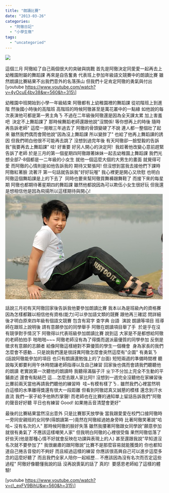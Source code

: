 ```yaml
---
title: "朗讀比賽"
date: "2013-03-26"
categories: 
  - "阿徹日記"
  - "小學生徹"
tags: 
  - "uncategoried"
---
```


![](http://www.youtube.com/embed/4yOcuE4bv38)

這個三月 阿徹給了自己兩個很大的突破與挑戰 首先是阿徹決定同愛愛一起再去上幼稚園附屬的舞蹈課 再來是自告奮勇 代表班上參加年級語文競賽中的朗讀比賽 雖然朗讀比賽結果不出我們意外的名落孫山 但我們十足肯定阿徹的勇氣與付出 \[youtube https://www.youtube.com/watch?v=4yOcuE4bv38&w=560&h=315\]

幼稚園中班開始到小學一年級結束 阿徹都有上幼稚園裡的舞蹈課 從初階班上到進階 然後國小時後的高階班 高階班的時候阿徹甚至是萬花叢中的一點綠 如他說的每次表演他可都是第一男主角ㄋ 不過在二年級後阿徹還是因為全天課太累 加上害羞吧  決定不上舞蹈課了 那時候舞蹈老師還跟他說"沒關係! 等你想再上的時後 隨時再告訴老師" 這麼一晃眼三年過去了 阿徹的骨頭變硬了不說 連人都一整個壯了起來 雖然我們偶而會鬧他說"因為沒上舞蹈課 所以變胖了" 也給了他再上舞蹈課的誘因 但我們明白他很不可能再去跳了 沒想到過完年後 有天阿徹卻一臉堅毅的告訴我"我要再去上舞蹈課" 哇! 好重要 好另人開心的決定阿!  我趁著他改變心意前趕緊告訴了老師 於是三月的第一個星期四阿徹跟著妹妹一起去幼稚園上舞蹈課 我們光想全部7-8個都是一二年級的小女生 就他一個這麼大個的大男生的畫面 就覺得可愛 而阿徹的心情則是如他告訴我的 期待又緊張阿! 但沒想到當我去接他們下課時 阿徹紅著臉 流著汗 第一句話就告訴我"好好玩喔" 我心裡更是開心又欣慰 也明白阿徹這個舞蹈課是上的下去了  同時也要來幫阿徹買舞褲跟舞鞋了 而接下來的每星期 阿徹也都期待著星期四的舞蹈課 雖然他都說因為可以欺伍小女生很好玩 但我還是想相信他是因為飛揚所以這樣期待與開心! ![](images/8567951362_f05e893c4e.jpg) 

話說三月初有天阿徹回家後告訴我他要參加朗讀比賽 我本以為是班級內的資格賽 因為怎樣都難以相信他有資格(能力)可以參加語文類的競賽 跟他再三確認 問詳細後才明白原來四年級有個語文競賽 包含有寫字 查字典 台語  演說 朗讀等項目 班導師在跟班上說明後 請有意願參加的同學舉手 阿徹在朗讀項目舉了手  於是乎在沒有競爭對手情況下 阿徹得以代表班級參加朗讀比賽 說到這 大家是不是都想給阿徹的老師拍拍手 啪啪啪~~~ 阿徹老師沒有為了得獎而選派最優質的同學參加 反倒是徵求有意願的志願者 給像阿徹這樣絕對不算優質的學生一個機會  身為家長的我們怎麼會不感動... 只是說我們還是很訝異阿徹怎麼會突然這麼有"企圖" 有勇氣ㄋ (話說阿徹能參加的項目 也只有朗讀還勉強上的了台面) 短短兩週的準備時間裡 聽說每天都要利用午休時間讓老師指導以及自己練習 回家後也偶而會請我們聽聽他的朗讀 老實說第一次聽他的朗讀時 我聽得滿腦子汗 ㄓㄗ不分加上完全不生動的平鋪直述 還會有點結巴 這....怎麼去跟人家比阿!! 沒想到一週完全沒聽他在家練習後 比賽前兩天當他再請我們聽他的練習時  哇~有模有樣了ㄋ.. 雖然我們心裡當然明白這樣的水準離得獎還有很大一段距離 但看到阿徹認真又誠懇的模樣 還念到汗水直流 我們一家子給予他熱烈掌聲! 而老師也在比賽的通知單上留話告訴我們"阿徹的聲音好好聽 平日也有練習 Good! 如果捲舌音清楚會更好"

最後的比賽結果當然沒出意外 只是比賽那天放學後 當我跟愛愛在校門口接阿徹時 一旁同安親班的女同學(得朗讀第一)竟然在阿徹經過她身旁時 比著阿徹笑著說"哈哈~ 沒有名次的人" 那時候阿徹的臉好失落 雖然我摟著阿徹跟女同學說"願意參加就很有勇氣了 不應該這樣嘲笑人家" 但我明白阿徹的心裡很受傷 果然阿徹低落了好些天(他是那種心情不好就會反映在功課與表現上的人) 甚至還跟我說"早知道沒名次就不要參加了" 我很嚴肅的跟阿徹說"比賽不是那麼容易就能獲獎的 你也都知道自己捲舌音發的不夠好 而且經過這樣的練習 你應該很高興自己可以進步這麼多 念的這麼好聽了 而且我們全家人陪你一起經歷... 不應該因為沒有名次而否定這些過程" 阿徹好像聽懂我說的話 沒再說喪氣的話了 真的!  要感恩老師給了這樣的體驗!

\[youtube https://www.youtube.com/watch?v=c\_exFV9BihU&w=560&h=315\]

